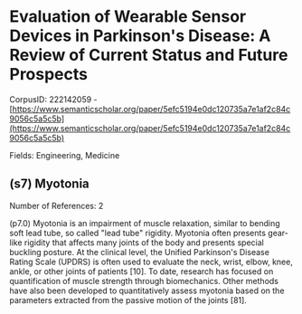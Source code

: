 # Evaluation of Wearable Sensor Devices in Parkinson's Disease: A Review of Current Status and Future Prospects

CorpusID: 222142059 - [https://www.semanticscholar.org/paper/5efc5194e0dc120735a7e1af2c84c9056c5a5c5b](https://www.semanticscholar.org/paper/5efc5194e0dc120735a7e1af2c84c9056c5a5c5b)

Fields: Engineering, Medicine

## (s7) Myotonia
Number of References: 2

(p7.0) Myotonia is an impairment of muscle relaxation, similar to bending soft lead tube, so called "lead tube" rigidity. Myotonia often presents gear-like rigidity that affects many joints of the body and presents special buckling posture. At the clinical level, the Unified Parkinson's Disease Rating Scale (UPDRS) is often used to evaluate the neck, wrist, elbow, knee, ankle, or other joints of patients [10]. To date, research has focused on quantification of muscle strength through biomechanics. Other methods have also been developed to quantitatively assess myotonia based on the parameters extracted from the passive motion of the joints [81].
